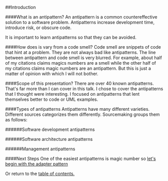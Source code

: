 ##Introduction

####What is an antipattern?
An antipattern is a common countereffective solution to a software problem. 
Antipatterns increase development time, introduce risk, or obscure code.

It is important to learn antipatterns so that they can be avoided.

####How does is vary from a code smell?
Code smell are snippets of code that hint at a problem. They are not always bad
like antipatterns. The line between antipattern and code smell is very blurred.
For example, about half of my citations claims magics numbers are a smell while
the other half of my citations claims magic numbers are an antipattern. But this
is just a matter of opinion with which I will not bother.

####Scope of this presentation?
There are over 40 known antipatterns. That's far more than I can cover in this talk.
I chose to cover the antipatterns that I thought were interesting. I focused on
antipatterns that lent themselves better to code or UML examples.

####Types of antipatterns
Antipatterns have many different varieties. Different sources categorizes them
differently. Sourcemaking groups them as follows:

######Software development antipatterns

######Software architecture antipatterns

######Management antipatterns

####Next Steps
One of the easiest antipatterns is magic number so [let's begin with the adapter pattern](https://github.com/trekbaum/present/blob/master/anti/slide1.md)

Or return to the [table of contents.](https://github.com/trekbaum/present/blob/master/anti/README.md)
